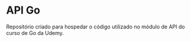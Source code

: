# API Go

Repositório criado para hospedar o código utilizado no módulo de API do curso de Go da Udemy.